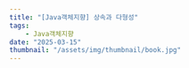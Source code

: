 ```yaml
---
title: "[Java객체지향] 상속과 다형성"
tags:
    - Java객체지향
date: "2025-03-15"
thumbnail: "/assets/img/thumbnail/book.jpg"
---
```


